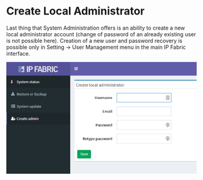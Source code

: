# Create Local Administrator

Last thing that System Administration offers is an ability to create a new local administrator account (change of password of an already existing user is not possible here). Creation of a new user and password recovery is possible only in Setting → User Management menu in the main IP Fabric interface.

![create local administrator](create_local_administrator.png)

